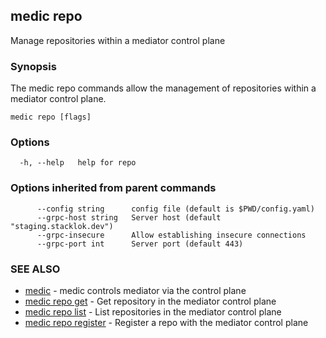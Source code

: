 ## medic repo

Manage repositories within a mediator control plane

### Synopsis

The medic repo commands allow the management of repositories within a 
mediator control plane.

```
medic repo [flags]
```

### Options

```
  -h, --help   help for repo
```

### Options inherited from parent commands

```
      --config string      config file (default is $PWD/config.yaml)
      --grpc-host string   Server host (default "staging.stacklok.dev")
      --grpc-insecure      Allow establishing insecure connections
      --grpc-port int      Server port (default 443)
```

### SEE ALSO

* [medic](medic.md)	 - medic controls mediator via the control plane
* [medic repo get](medic_repo_get.md)	 - Get repository in the mediator control plane
* [medic repo list](medic_repo_list.md)	 - List repositories in the mediator control plane
* [medic repo register](medic_repo_register.md)	 - Register a repo with the mediator control plane

